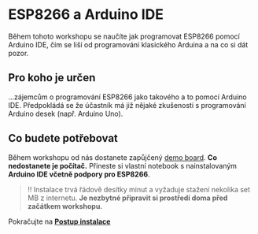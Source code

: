 # ESP8266 a Arduino IDE

Během tohoto workshopu se naučíte jak programovat ESP8266 pomocí Arduino IDE, čím se liší od programování klasického Arduina a na co si dát pozor.

## Pro koho je určen

...zájemcům o programování ESP8266 jako takového a to pomocí Arduino IDE. Předpokládá se že účastník má již nějaké zkušenosti s programování Arduino desek (např. Arduino Uno).

## Co budete potřebovat

Během workshopu od nás dostanete zapůjčený [demo board](https://github.com/bastlirna/esp8266-board). **Co nedostanete je počítač.** Přineste si vlastní notebook s nainstalovaným **Arduino IDE včetně podpory pro ESP8266**.

> :bangbang: Instalace trvá řádově desítky minut a vyžaduje stažení nekolika set MB z internetu. **Je nezbytné připravit si prostředí doma před začátkem workshopu.**

Pokračujte na **[Postup instalace](instalace.md)**

